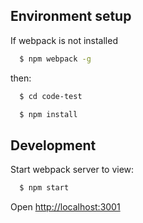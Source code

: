 ## Environment setup
If webpack is not installed

```sh
  $ npm webpack -g
```
then:

```sh
  $ cd code-test
```

```sh
  $ npm install
```

## Development

Start webpack server to view:

```sh
  $ npm start
```

Open [http://localhost:3001](http://localhost:3001)
